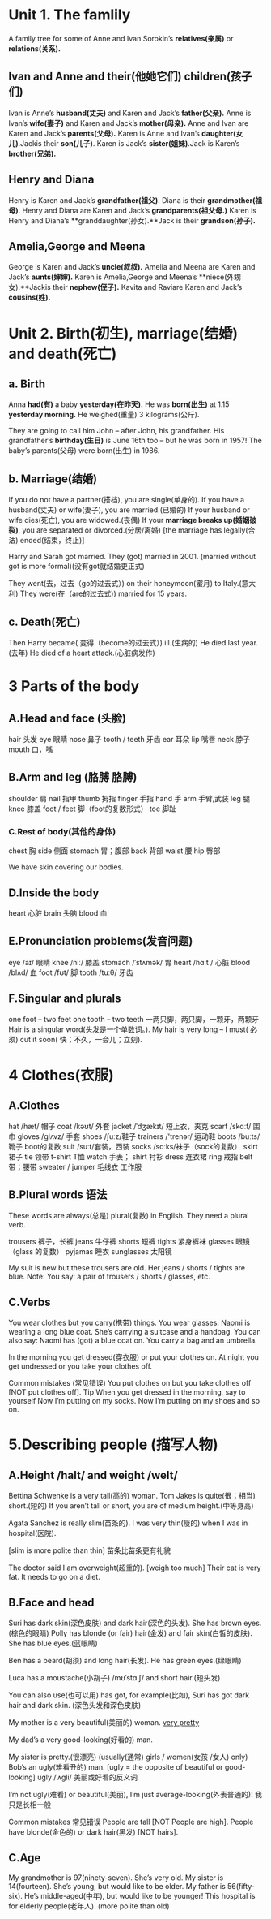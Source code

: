 # Unit 1. The famlily

A family tree for some of Anne and Ivan Sorokin’s **relatives(亲属)** or **relations(关系).**

## Ivan and Anne and their(他她它们) **children(孩子们)** 

Ivan is Anne’s **husband(丈夫)** and Karen and Jack’s **father(父亲).**
Anne is Ivan’s **wife(妻子)** and Karen and Jack’s **mother(母亲).**
Anne and Ivan are Karen and Jack’s **parents(父母).**
Karen is Anne and Ivan’s **daughter(女儿)**.Jackis their **son(儿子)**.
Karen is Jack’s **sister(姐妹)**.Jack is Karen’s **brother(兄弟).**

## Henry and Diana

Henry is Karen and Jack’s **grandfather(祖父)**. Diana is their **grandmother(祖母)**.
Henry and Diana are Karen and Jack’s **grandparents(祖父母.)**
Karen is Henry and Diana’s **granddaughter(孙女).**Jack is their **grandson(孙子).**

## Amelia,George and Meena

George is Karen and Jack’s **uncle(叔叔).**
Amelia and Meena are Karen and Jack’s **aunts(婶婶).**
Karen is Amelia,George and Meena’s **niece(外甥女).**Jackis their **nephew(侄子).**
Kavita and Raviare Karen and Jack’s **cousins(姓).**

# Unit 2. Birth(初生), marriage(结婚) and death(死亡)

## a. Birth

Anna **had(有)** a baby **yesterday(在昨天).**
He was **born(出生)** at 1.15 **yesterday morning.**
He weighed(重量) 3 kilograms(公斤).

They are going to call him John – after John, his grandfather.
His grandfather’s **birthday(生日)** is June
16th too – but he was born in 1957!
The baby’s parents(父母) were born(出生) in 1986.

## b. Marriage(结婚)

If you do not have a partner(搭档), you are single(单身的).
If you have a husband(丈夫) or wife(妻子), you are married.(已婚的)
If your husband or wife dies(死亡), you are widowed.(丧偶)
If your **marriage breaks up(婚姻破裂)**, you are separated or divorced.(分居/离婚)
[the marriage has legally(合法) ended(结束，终止)]

Harry and Sarah got married.
They (got) married in 2001.
(married without got is more formal)(没有got就结婚更正式)

They went(去，过去（go的过去式）) on their honeymoon(蜜月) to Italy.(意大利)
They were(在（are的过去式)) married for 15 years.

## c. Death(死亡)

Then Harry became( 变得（become的过去式）) ill.(生病的)
He died last year.(去年)
He died of a heart attack.(心脏病发作)

# 3 Parts of the body

## A.Head and face (头脸)

hair 头发
eye 眼睛
nose 鼻子
tooth / teeth 牙齿
ear 耳朵
lip 嘴唇
neck 脖子
mouth 口，嘴
 
## B.Arm and leg (胳膊 胳膊)
shoulder 肩
nail 指甲
thumb 拇指
finger 手指
hand 手
arm 手臂,武装
leg 腿
knee 膝盖
foot / feet 脚（foot的复数形式）
toe 脚趾

###  C.Rest of body(其他的身体)
chest 胸
side 侧面
stomach 胃；腹部
back 背部
waist 腰
hip 臀部

We have skin covering our bodies.

## D.Inside the body
heart 心脏
brain 头脑
blood 血

## E.Pronunciation problems(发音问题)
eye /aɪ/  眼睛
knee /niː/   膝盖
stomach /ˈstʌmək/  胃
heart /hɑːt /  心脏
blood /blʌd/  血
foot /fʊt/  脚
tooth /tuːθ/ 牙齿

## F.Singular and plurals
one foot – two feet one tooth – two teeth 
一两只脚，两只脚，一颗牙，两颗牙
Hair is a singular word(头发是一个单数词。). My hair is very long – I must( 必须) cut it soon( 快；不久，一会儿；立刻).

# 4 Clothes(衣服)

## A.Clothes
hat /hæt/  帽子
coat /kəʊt/ 外套 
jacket /ˈdʒækɪt/ 短上衣，夹克
scarf /skɑːf/ 围巾
gloves /ɡlʌvz/ 手套
shoes /ʃuːz/鞋子
trainers /'trenər/ 运动鞋
boots /buːts/ 靴子 boot的复数
suit  /suːt/套装，西装
socks  /sɑːks/袜子（sock的复数）
skirt 裙子
tie 领带
t-shirt  T恤
watch 手表；
shirt 衬衫
dress 连衣裙
ring 戒指
belt 带；腰带
sweater / jumper 毛线衣 工作服

## B.Plural words 语法
These words are always(总是) plural(复数) in English. 
They need a plural verb.

trousers 裤子，长裤
jeans 牛仔裤
shorts 短裤
tights 紧身裤袜
glasses 眼镜（glass 的复数）
pyjamas 睡衣
sunglasses 太阳镜

My suit is new but these trousers are old.
Her jeans / shorts / tights are blue.
Note: You say: a pair of trousers / shorts / glasses, etc.

## C.Verbs
You wear clothes but you carry(携带) things.
You wear glasses.
Naomi is wearing a long blue coat.
She’s carrying a suitcase and a handbag.
You can also say: Naomi has (got) a blue coat on.
You carry a bag and an umbrella.

In the morning you get dressed(穿衣服) or put your clothes on.
At night you get undressed or you take your clothes off.

Common mistakes (常见错误)
You put clothes on but you take clothes off
[NOT put clothes off].
Tip
When you get dressed in the morning, 
say to yourself Now I’m putting on my socks. Now I’m
putting on my shoes and so on.

# 5.Describing people (描写人物) 

## A.Height /haIt/ and weight /weIt/ 
Bettina Schwenke is a very tall(高的) woman.
Tom Jakes is quite(很；相当) short.(短的)
If you aren’t tall or short, you are of medium height.(中等身高)

Agata Sanchez is really slim(苗条的).
I was very thin(瘦的) when I was in hospital(医院).

[slim is more polite than thin] 苗条比苗条更有礼貌

The doctor said I am overweight(超重的). [weigh too much]
Their cat is very fat. It needs to go on a diet.

## B.Face and head

Suri has dark skin(深色皮肤) and dark hair(深色的头发). 
She has brown eyes.(棕色的眼睛)
Polly has blonde (or fair) hair(金发) and fair skin(白皙的皮肤). She has blue eyes.(蓝眼睛)

Ben has a beard(胡须) and long hair(长发). He has green eyes.(绿眼睛)

Luca has a moustache(小胡子) /mʊˈstɑːʃ/ and short hair.(短头发)

You can also use(也可以用) has got, for example(比如), Suri has got dark hair and dark skin. (深色头发和深色皮肤)

My mother is a very beautiful(美丽的) woman. [very pretty](很漂亮的)

My dad’s a very good-looking(好看的) man.

My sister is pretty.(很漂亮)
(usually(通常) girls / women(女孩 /女人) only) 
Bob’s an ugly(难看丑的) man. 
[ugly = the opposite of beautiful or good-looking]
ugly /ˈʌɡli/ 美丽或好看的反义词

I’m not ugly(难看) or beautiful(美丽),
I’m just average-looking(外表普通的)!
我只是长相一般

Common mistakes 常见错误
People are tall [NOT People are high].
People have blonde(金色的) or dark hair(黑发) [NOT hairs].

## C.Age

My grandmother is 97(ninety-seven). She’s very old. 
My sister is 14(fourteen). She’s young,
 but would like to be older. 
My father is 56(fifty-six). He’s middle-aged(中年),
 but would like to be younger!
This hospital is for elderly people(老年人). (more polite than old)